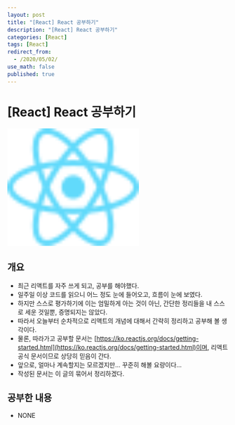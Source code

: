 ```yaml
---
layout: post
title: "[React] React 공부하기"
description: "[React] React 공부하기"
categories: [React]
tags: [React]
redirect_from:
  - /2020/05/02/
use_math: false
published: true
---
```


# [React] React 공부하기

<img src="/assets/images/posts/logos/react-logo.svg" width="300">

## 개요

- 최근 리액트를 자주 쓰게 되고, 공부를 해야했다.
- 일주일 이상 코드를 읽으니 어느 정도 눈에 들어오고, 흐름이 눈에 보였다.
- 하지만 스스로 평가하기에 이는 엄밀하게 아는 것이 아닌, 간단한 정리들을 내 스스로 세운 것일뿐, 증명되지는 않았다.
- 따라서 오늘부터 순차적으로 리액트의 개념에 대해서 간략히 정리하고 공부해 볼 생각이다.
- 물론, 따라가고 공부할 문서는 [https://ko.reactjs.org/docs/getting-started.html](https://ko.reactjs.org/docs/getting-started.html)이며, 리액트 공식 문서이므로 상당히 믿음이 간다.
- 앞으로, 얼마나 계속할지는 모르겠지만... 꾸준히 해볼 요량이다...
- 작성된 문서는 이 글의 묶어서 정리하겠다.

## 공부한 내용

- NONE

